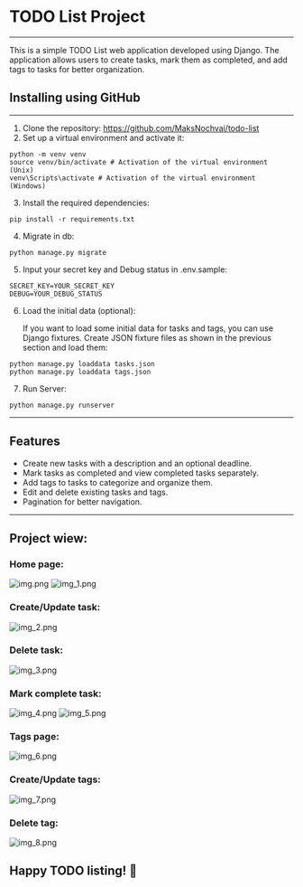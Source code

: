 # TODO List Project

-----------------------------------


This is a simple TODO List web application developed using Django. The application allows users to create tasks, mark them as completed, and add tags to tasks for better organization.

## Installing using GitHub

-----------------------------------

1. Clone the repository: https://github.com/MaksNochvai/todo-list
2. Set up a virtual environment and activate it:
```
python -m venv venv
source venv/bin/activate # Activation of the virtual environment (Unix)
venv\Scripts\activate # Activation of the virtual environment (Windows)
```
3. Install the required dependencies:
```
pip install -r requirements.txt
```
4. Migrate in db:
```
python manage.py migrate
```
5. Input your secret key and Debug status in .env.sample:
```
SECRET_KEY=YOUR_SECRET_KEY
DEBUG=YOUR_DEBUG_STATUS
```
6. Load the initial data (optional):
  
    If you want to load some initial data for tasks and tags, you can use Django fixtures. Create JSON fixture files as shown in the previous section and load them:
```
python manage.py loaddata tasks.json
python manage.py loaddata tags.json
```
7. Run Server:
```
python manage.py runserver
```

----------------------
## Features
- Create new tasks with a description and an optional deadline.
- Mark tasks as completed and view completed tasks separately.
- Add tags to tasks to categorize and organize them.
- Edit and delete existing tasks and tags.
- Pagination for better navigation.

---------
## Project wiew:

### Home page:

![img.png](img_folder/img.png)
![img_1.png](img_folder/img_1.png)

### Create/Update task:

![img_2.png](img_folder/img_2.png)

### Delete task:

![img_3.png](img_folder/img_3.png)

### Mark complete task:

![img_4.png](img_folder/img_4.png)
![img_5.png](img_folder/img_5.png)

### Tags page:

![img_6.png](img_folder/img_6.png)

### Create/Update tags:

![img_7.png](img_folder/img_7.png)

### Delete tag:

![img_8.png](img_folder/img_8.png)

## Happy TODO listing! 📝
